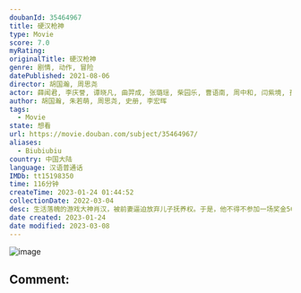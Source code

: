 ```yaml
---
doubanId: 35464967
title: 硬汉枪神
type: Movie
score: 7.0
myRating: 
originalTitle: 硬汉枪神
genre: 剧情, 动作, 冒险
datePublished: 2021-08-06
director: 胡国瀚, 周思尧
actor: 薛闻君, 李庆誉, 谭晓凡, 曲羿成, 张璐瑶, 柴园乐, 曹语南, 周中和, 闫紫境, 孤存
author: 胡国瀚, 朱若萌, 周思尧, 史册, 李宏晖
tags:
  - Movie
state: 想看
url: https://movie.douban.com/subject/35464967/
aliases:
  - Biubiubiu
country: 中国大陆
language: 汉语普通话
IMDb: tt15198350
time: 116分钟
createTime: 2023-01-24 01:44:52
collectionDate: 2022-03-04
desc: 生活落魄的游戏大神肖汉，被前妻逼迫放弃儿子抚养权。于是，他不得不参加一场奖金500万的吃鸡比赛，买下学区房争取儿子抚养权。他恳求在卖烤串的昔日战友加入，并组建了一支临时战队，一路横冲直撞进入决赛。不料...
date created: 2023-01-24
date modified: 2023-03-08
---
```


![image](p2673396594.jpg)

Comment:
---
